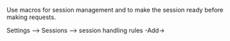Use macros for session management and to make the session ready before making requests.

Settings  --> Sessions --> session handling rules -Add-> 